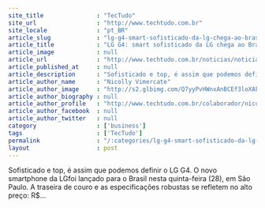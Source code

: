 ```yaml
---
site_title               : "TecTudo"
site_url                 : "http://www.techtudo.com.br"
site_locale              : "pt_BR"
article_slug             : "lg-g4-smart-sofisticado-da-lg-chega-ao-brasil-com-preco-de-iphone"
article_title            : "LG G4: smart sofisticado da LG chega ao Brasil com 'preço de iPhone'"
article_image            : null
article_url              : "http://www.techtudo.com.br/noticias/noticia/2015/05/lg-g4-smart-sofisticado-da-lg-chega-ao-brasil-com-preco-de-iphone.html"
article_published_at     : null
article_description      : "Sofisticado e top, é assim que podemos definir o LG G4. O novo smartphone da LGfoi lançado para o Brasil nesta quinta-feira (28), em São Paulo. A traseira de couro e as especificações robustas se refletem no alto preço: R$..."
article_author_name      : "Nicolly Vimercate"
article_author_image     : "http://s2.glbimg.com/Q7yyPvHWnxAnBCEf3loXAkBsPRc=/30x30/s2.glbimg.com/43Y52dp41V__FMbQsXfaUDFToRE=/0x0:975x975/140x140/s.glbimg.com/po/tt2/f/original/2016/03/07/nicolly.jpg"
article_author_biography : null
article_author_profile   : "http://www.techtudo.com.br/colaborador/nicolly-vimercate.html"
article_author_facebook  : null
article_author_twitter   : null
category                 : ['business']
tags                     : ['TecTudo']
permalink                : "/:categories/lg-g4-smart-sofisticado-da-lg-chega-ao-brasil-com-preco-de-iphone/"
layout                   : post
---
```


Sofisticado e top, é assim que podemos definir o LG G4. O novo smartphone da LGfoi lançado para o Brasil nesta quinta-feira (28), em São Paulo. A traseira de couro e as especificações robustas se refletem no alto preço: R$...
